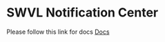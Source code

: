 # SWVL Notification Center
Please follow this link for docs
[Docs](https://docs.google.com/document/d/1yuMgOsOU-6oyAIwezpH3OyHPxQTSZfG48kZ6JKYBdUA/edit?usp=sharing)
